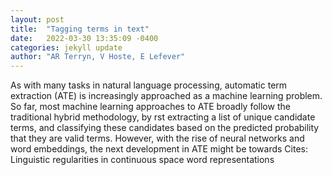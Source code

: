 ```yaml
---
layout: post
title:  "Tagging terms in text"
date:   2022-03-30 13:35:09 -0400
categories: jekyll update
author: "AR Terryn, V Hoste, E Lefever"
---
```

As with many tasks in natural language processing, automatic term extraction (ATE) is increasingly approached as a machine learning problem. So far, most machine learning approaches to ATE broadly follow the traditional hybrid methodology, by rst extracting a list of unique candidate terms, and classifying these candidates based on the predicted probability that they are valid terms. However, with the rise of neural networks and word embeddings, the next development in ATE might be towards Cites: Linguistic regularities in continuous space word representations